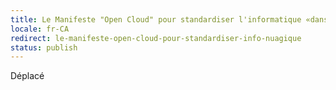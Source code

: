 ```yaml
---
title: Le Manifeste "Open Cloud" pour standardiser l'informatique «dans les nuages»
locale: fr-CA
redirect: le-manifeste-open-cloud-pour-standardiser-info-nuagique
status: publish
---
```


<nuxt-link to="/blog/2010/01/le-manifeste-open-cloud-pour-standardiser-info-nuagique">Déplacé</nuxt-link>
